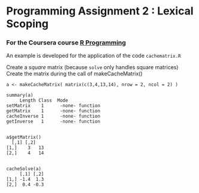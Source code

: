 # Programming Assignment 2 : Lexical Scoping
### For the Coursera course [R Programming](https://www.coursera.org/learn/r-programming)


An example is developed for the application of the code 
`cachematrix.R`

Create a *square* matrix (because `solve` only handles square matrices)
Create the matrix during the call of makeCacheMatrix()


```
a <- makeCacheMatrix( matrix(c(3,4,13,14), nrow = 2, ncol = 2) )

summary(a)
     Length Class  Mode  
setMatrix    1      -none- function
getMatrix    1      -none- function
cacheInverse 1      -none- function
getInverse   1      -none- function


a$getMatrix()
  [,1] [,2]
[1,]    3   13
[2,]    4   14


cacheSolve(a)
     [,1] [,2]
[1,] -1.4  1.3
[2,]  0.4 -0.3
```
